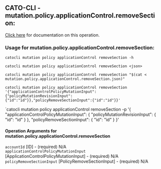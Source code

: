 
## CATO-CLI - mutation.policy.applicationControl.removeSection:
[Click here](https://api.catonetworks.com/documentation/#mutation-mutation.policy.applicationControl.removeSection) for documentation on this operation.

### Usage for mutation.policy.applicationControl.removeSection:

`catocli mutation policy applicationControl removeSection -h`

`catocli mutation policy applicationControl removeSection <json>`

`catocli mutation policy applicationControl removeSection "$(cat < mutation.policy.applicationControl.removeSection.json)"`

`catocli mutation policy applicationControl removeSection '{"applicationControlPolicyMutationInput":{"policyMutationRevisionInput":{"id":"id"}},"policyRemoveSectionInput":{"id":"id"}}'`

`catocli mutation policy applicationControl removeSection -p '{
    "applicationControlPolicyMutationInput": {
        "policyMutationRevisionInput": {
            "id": "id"
        }
    },
    "policyRemoveSectionInput": {
        "id": "id"
    }
}'


#### Operation Arguments for mutation.policy.applicationControl.removeSection ####

`accountId` [ID] - (required) N/A    
`applicationControlPolicyMutationInput` [ApplicationControlPolicyMutationInput] - (required) N/A    
`policyRemoveSectionInput` [PolicyRemoveSectionInput] - (required) N/A    
